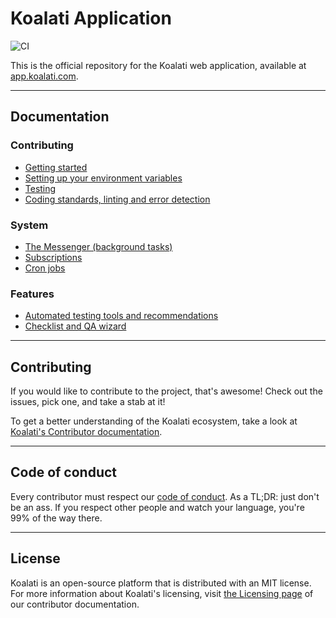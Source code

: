 # Koalati Application

![CI](https://github.com/koalatiapp/app/workflows/CI/badge.svg)

This is the official repository for the Koalati web application, available at [app.koalati.com](https://app.koalati.com).

---

## Documentation

### Contributing
  - [Getting started](docs/contributing/getting-started.md)
  - [Setting up your environment variables](docs/contributing/environment-variables.md)
  - [Testing](docs/contributing/testing.md)
  - [Coding standards, linting and error detection](docs/contributing/coding-standards.md)
### System
  - [The Messenger (background tasks)](docs/system/messenger.md)
  - [Subscriptions](docs/system/subscriptions.md)
  - [Cron jobs](docs/system/cronjobs.md)
### Features
  - [Automated testing tools and recommendations](docs/features/testing/testing.md)
  - [Checklist and QA wizard](docs/features/checklist/checklist.md)

---

## Contributing

If you would like to contribute to the project, that's awesome!
Check out the issues, pick one, and take a stab at it!

To get a better understanding of the Koalati ecosystem, take a look at [Koalati's Contributor documentation](https://docs.koalati.com/).

---

## Code of conduct

Every contributor must respect our [code of conduct](https://docs.koalati.com/code-of-conduct).
As a TL;DR: just don't be an ass. If you respect other people and watch your language, you're 99% of the way there.

---

## License

Koalati is an open-source platform that is distributed with an MIT license.
For more information about Koalati's licensing, visit [the Licensing page](https://docs.koalati.com/docs/licensing) of our contributor documentation.
